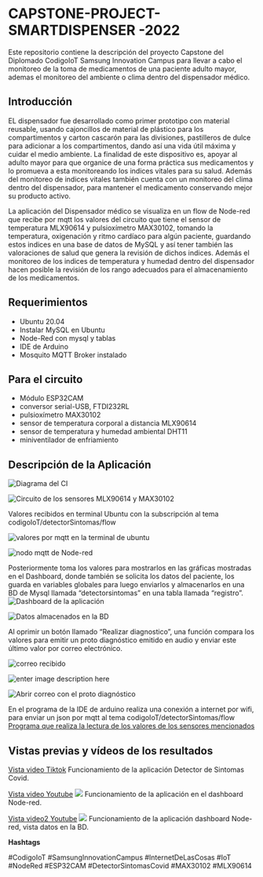 # CAPSTONE-PROJECT- SMARTDISPENSER -2022
Este repositorio contiene la descripción del proyecto Capstone del Diplomado CodigoIoT Samsung Innovation Campus
para llevar a cabo el monitoreo de la toma de medicamentos de una paciente adulto mayor, ademas el monitoreo del ambiente o clima dentro del dispensador médico.

## **Introducción**

EL dispensador fue desarrollado como primer prototipo con material reusable, usando cajoncillos de material de plástico para los compartimentos y carton cascarón para las divisiones, pastilleros de dulce para adicionar a los compartimentos, dando así una vida útil máxima y cuidar el medio ambiente.
La finalidad de este dispositivo es, apoyar al adulto mayor para que organice de una forma práctica sus medicamentos y lo promueva a esta monitoreando los indices vitales para su salud.
Además del monitoreo de indices vitales también cuenta con un monitoreo del clima dentro del dispensador, para mantener el medicamento conservando mejor su producto activo.

La aplicación del Dispensador médico se visualiza en un flow de Node-red que recibe por mqtt los valores del circuito que tiene el sensor de temperatura MLX90614 y pulsioxímetro MAX30102, tomando la temperatura, oxigenación y ritmo cardíaco para algún paciente, guardando estos indices en una base de datos de MySQL y así tener también las valoraciones de salud que genera la revisión de dichos indices. Además el monitoreo de los indices de temperatura y humedad dentro del dispensador hacen posible la revisión de los rango adecuados para el almacenamiento de los medicamentos.



## **Requerimientos**


 - Ubuntu 20.04
 -  Instalar MySQL en Ubuntu 
 - Node-Red con mysql y tablas
 -  IDE de Arduino
 - Mosquito MQTT Broker instalado
 


## **Para el circuito**

 - Módulo ESP32CAM
 - conversor serial-USB, FTDI232RL
 - pulsioxímetro MAX30102
 - sensor de temperatura corporal a distancia MLX90614
 - sensor de temperatura y humedad ambiental DHT11
 - miniventilador de enfriamiento


## **Descripción de la Aplicación**


![Diagrama del CI](https://github.com/LauraBalandran/DetectorDeSintomasCOVID/blob/main/Imagenes/Diagrama%20del%20circuto%20pulsoximetro-temperatura.png)


![Circuito de los sensores MLX90614 y MAX30102](https://github.com/LauraBalandran/DetectorDeSintomasCOVID/blob/main/Imagenes/circuito%20sensor%20MLX90614%20y%20MAX30102.jpg)

Valores recibidos en terminal Ubuntu con la subscripción al tema codigoIoT/detectorSintomas/flow

![valores por mqtt en la terminal de ubuntu](https://github.com/LauraBalandran/DetectorDeSintomasCOVID/blob/main/Imagenes/valores%20por%20mqtt.png)

![nodo mqtt de Node-red](https://github.com/LauraBalandran/DetectorDeSintomasCOVID/blob/main/Imagenes/nodo%20mqtt.png)


Posteriormente toma los valores para mostrarlos en las gráficas mostradas en el Dashboard, donde también se solicita los datos del paciente, los guarda en variables globales para luego enviarlos y almacenarlos en una BD de Mysql llamada “detectorsintomas” en una tabla llamada “registro”.
![Dashboard de la aplicación](https://github.com/LauraBalandran/DetectorDeSintomasCOVID/blob/main/Imagenes/DashboardDetectorSintomasCOVID.jpeg)


![Datos almacenados en la BD](https://github.com/LauraBalandran/DetectorDeSintomasCOVID/blob/main/Imagenes/datos%20en%20la%20BD.png)


Al oprimir un botón llamado “Realizar diagnostico”, una función compara los valores para emitir un proto diagnóstico emitido en audio y enviar este último valor por correo electrónico.

![correo recibido](https://github.com/LauraBalandran/DetectorDeSintomasCOVID/blob/main/Imagenes/nodo%20boton.png)

![enter image description here](https://github.com/LauraBalandran/DetectorDeSintomasCOVID/blob/main/Imagenes/correo%20recibido.png)

![Abrir correo con el proto diagnóstico](https://github.com/LauraBalandran/DetectorDeSintomasCOVID/blob/main/Imagenes/ver%20correo.png)


En el programa de la IDE de arduino  realiza una conexión a internet por wifi, para enviar un json por mqtt al tema codigoIoT/detectorSintomas/flow
[Programa que realiza la lectura de los valores de los sensores mencionados](https://github.com/LauraBalandran/DetectorDeSintomasCOVID/tree/main/ESP32CAM/ESP32CAM-JSON-MQTT-MLX90614-MAX30102)



## **Vistas previas y vídeos de los resultados**

[Vista video Tiktok](https://vm.tiktok.com/ZMNEqkYQk/) Funcionamiento de la aplicación Detector de Sintomas Covid.

[Vista video Youtube](https://youtu.be/E8k-flcJAIE)
![](https://youtu.be/E8k-flcJAIE) Funcionamiento de la aplicación en el dashboard Node-red.

[Vista video2 Youtube](https://youtu.be/UWlHNyCOzPU)
![](https://youtu.be/UWlHNyCOzPU) Funcionamiento de la aplicación dashboard Node-red, vista datos en la BD.

**Hashtags**
  
  #CodigoIoT
  #SamsungInnovationCampus
  #InternetDeLasCosas
  #IoT
  #NodeRed
  #ESP32CAM
  #DetectorSintomasCovid
  #MAX30102
  #MLX90614
 
